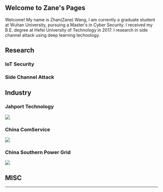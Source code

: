 ## Welcome to Zane's Pages
Welcome! My name is Zhan(Zane) Wang, I am currently a graduate student at Wuhan University, pursuing a Master's in Cyber Security. I received my B.E. degree at Hefei University of Technology in 2017. I research in side channel attack using deep learning technology.

## Research
### IoT Security
### Side Channel Attack
## Industry
### Jahport Technology
![](http://www.jahport.com/image/icon_normal.png)
### China ComService
![](http://www.chinaccs.com.cn/uploadpic/2016/6/17/16/de41e635-7cf1-424a-a609-50e5e90d89fc.png)
### China Southern Power Grid
![](http://www.csg.cn/images/logo.png)
## MISC
---